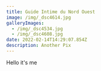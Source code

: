 ```yaml
---
title: Guide Intime du Nord Ouest
image: /img/_dsc4614.jpg
galleryImages:
  - /img/_dsc4534.jpg
  - /img/_dsc4608.jpg
date: 2022-02-14T14:29:07.854Z
description: Another Pix
---
```

Hello it's me 